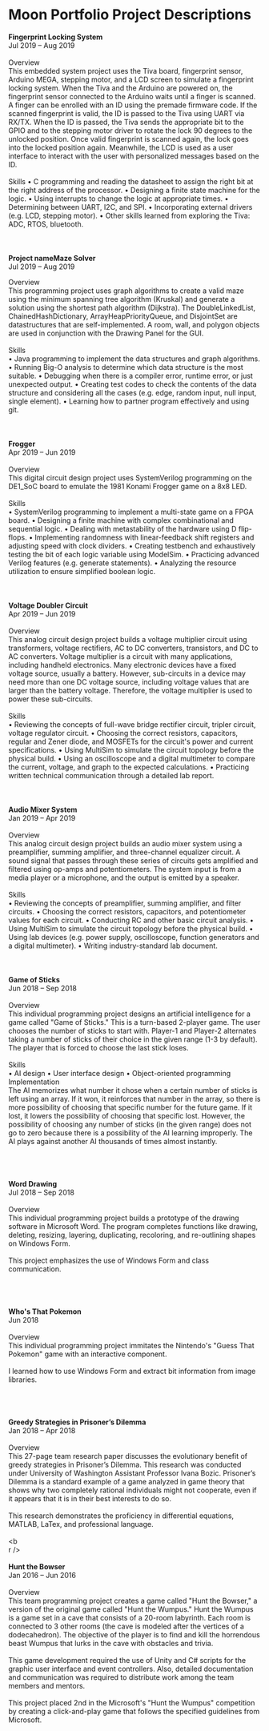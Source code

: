 # Moon Portfolio Project Descriptions

**Fingerprint Locking System** <br />
Jul 2019 – Aug 2019 <br />
<br />
Overview <br />
This embedded system project uses the Tiva board, fingerprint sensor, Arduino MEGA, stepping motor, and a LCD screen to simulate a fingerprint locking system. When the Tiva and the Arduino are powered on, the fingerprint sensor connected to the Arduino waits until a finger is scanned. A finger can be enrolled with an ID using the premade firmware code. If the scanned fingerprint is valid, the ID is passed to the Tiva using UART via RX/TX. When the ID is passed, the Tiva sends the appropriate bit to the GPIO and to the stepping motor driver to rotate the lock 90 degrees to the unlocked position. Once valid fingerprint is scanned again, the lock goes into the locked position again. Meanwhile, the LCD is used as a user interface to interact with the user with personalized messages based on the ID. <br />
<br />
Skills
• C programming and reading the datasheet to assign the right bit at the right address of the processor.
• Designing a finite state machine for the logic.
• Using interrupts to change the logic at appropriate times.
• Determining between UART, I2C, and SPI.
• Incorporating external drivers (e.g. LCD, stepping motor).
• Other skills learned from exploring the Tiva: ADC, RTOS, bluetooth.
<br />
<br />
<br />
<br />
**Project nameMaze Solver** <br />
Jul 2019 – Aug 2019 <br />

Overview <br />
This programming project uses graph algorithms to create a valid maze using the minimum spanning tree algorithm (Kruskal) and generate a solution using the shortest path algorithm (Dijkstra). The DoubleLinkedList, ChainedHashDictionary, ArrayHeapPriorityQueue, and DisjointSet are datastructures that are self-implemented. A room, wall, and polygon objects are used in conjunction with the Drawing Panel for the GUI. <br />
<br />
Skills <br />
• Java programming to implement the data structures and graph algorithms.
• Running Big-O analysis to determine which data structure is the most suitable.
• Debugging when there is a compiler error, runtime error, or just unexpected output.
• Creating test codes to check the contents of the data structure and considering all the cases (e.g. edge, random input, null input, single element).
• Learning how to partner program effectively and using git.
<br />
<br />
<br />
<br />
**Frogger** <br />
Apr 2019 – Jun 2019 <br />
<br />
Overview <br />
This digital circuit design project uses SystemVerilog programming on the DE1_SoC board to emulate the 1981 Konami Frogger game on a 8x8 LED. <br />
<br />
Skills <br />
• SystemVerilog programming to implement a multi-state game on a FPGA board.
• Designing a finite machine with complex combinational and sequential logic.
• Dealing with metastability of the hardware using D flip-flops.
• Implementing randomness with linear-feedback shift registers and adjusting speed with clock dividers.
• Creating testbench and exhaustively testing the bit of each logic variable using ModelSim.
• Practicing advanced Verilog features (e.g. generate statements).
• Analyzing the resource utilization to ensure simplified boolean logic.
<br />
<br />
<br />
<br />
**Voltage Doubler Circuit** <br />
Apr 2019 – Jun 2019 <br />
<br />
Overview <br />
This analog circuit design project builds a voltage multiplier circuit using transformers, voltage rectifiers, AC to DC converters, transistors, and DC to AC converters. Voltage multiplier is a circuit with many applications, including handheld electronics. Many electronic devices have a fixed voltage source, usually a battery. However, sub-circuits in a device may need more than one DC voltage source, including voltage values that are larger than the battery voltage. Therefore, the voltage multiplier is used to power these sub-circuits. <br />
<br />
Skills <br />
• Reviewing the concepts of full-wave bridge rectifier circuit, tripler circuit, voltage regulator circuit.
• Choosing the correct resistors, capacitors, regular and Zener diode, and MOSFETs for the circuit's power and current specifications.
• Using MultiSim to simulate the circuit topology before the physical build.
• Using an oscilloscope and a digital multimeter to compare the current, voltage, and graph to the expected calculations.
• Practicing written technical communication through a detailed lab report.
<br />
<br />
<br />
<br />
**Audio Mixer System** <br />
Jan 2019 – Apr 2019 <br />
<br />
Overview <br />
This analog circuit design project builds an audio mixer system using a preamplifier, summing amplifier, and three-channel equalizer circuit. A sound signal that passes through these series of circuits gets amplified and filtered using op-amps and potentiometers. The system input is from a media player or a microphone, and the output is emitted by a speaker. <br />
<br />
Skills <br />
• Reviewing the concepts of preamplifier, summing amplifier, and filter circuits.
• Choosing the correct resistors, capacitors, and potentiometer values for each circuit.
• Conducting RC and other basic circuit analysis.
• Using MultiSim to simulate the circuit topology before the physical build.
• Using lab devices (e.g. power supply, oscilloscope, function generators and a digital multimeter).
• Writing industry-standard lab document.
<br />
<br />
<br />
<br />
**Game of Sticks** <br />
Jun 2018 – Sep 2018 <br />
<br />
Overview <br />
This individual programming project designs an artificial intelligence for a game called "Game of Sticks." This is a turn-based 2-player game. The user chooses the number of sticks to start with. Player-1 and Player-2 alternates taking a number of sticks of their choice in the given range (1-3 by default). The player that is forced to choose the last stick loses. <br />
<br />
Skills <br />
• AI design
• User interface design
• Object-oriented programming
<br />
Implementation <br />
The AI memorizes what number it chose when a certain number of sticks is left using an array. If it won, it reinforces that number in the array, so there is more possibility of choosing that specific number for the future game. If it lost, it lowers the possibility of choosing that specific lost. However, the possibility of choosing any number of sticks (in the given range) does not go to zero because there is a possibility of the AI learning improperly. The AI plays against another AI thousands of times almost instantly. <br />
<br />
<br />
<br />
<br />
**Word Drawing** <br />
Jul 2018 – Sep 2018 <br />
<br />
Overview <br />
This individual programming project builds a prototype of the drawing software in Microsoft Word. The program completes functions like drawing, deleting, resizing, layering, duplicating, recoloring, and re-outlining shapes on Windows Form. <br />
<br />
This project emphasizes the use of Windows Form and class communication. <br />
<br />
<br />
<br />
<br />
**Who's That Pokemon** <br />
Jun 2018 <br />
<br />
Overview <br />
This individual programming project immitates the Nintendo's "Guess That Pokemon" game with an interactive component. <br />
<br />
I learned how to use Windows Form and extract bit information from image libraries. <br />
<br />
<br />
<br />
<br />
**Greedy Strategies in Prisoner’s Dilemma** <br />
Jan 2018 – Apr 2018 <br />
<br />
Overview <br />
This 27-page team research paper discusses the evolutionary benefit of greedy strategies in Prisoner’s Dilemma. This research was conducted under University of Washington Assistant Professor Ivana Bozic. Prisoner’s Dilemma is a standard example of a game analyzed in game theory that shows why two completely rational individuals might not cooperate, even if it appears that it is in their best interests to do so. <br />
<br />
This research demonstrates the proficiency in differential equations, MATLAB, LaTex, and professional language. <br />
<br />
<b<br />r />
<br /><br />
**Hunt the Bowser** <br />
Jan 2016 – Jun 2016 <br />
<br />
Overview <br />
This team programming project creates a game called "Hunt the Bowser," a version of the original game called "Hunt the Wumpus." Hunt the Wumpus is a game set in a cave that consists of a 20-room labyrinth. Each room is connected to 3 other rooms (the cave is modeled after the vertices of a dodecahedron). The objective of the player is to find and kill the horrendous beast Wumpus that lurks in the cave with obstacles and trivia. <br />
<br />
This game development required the use of Unity and C# scripts for the graphic user interface and event controllers. Also, detailed documentation and communication was required to distribute work among the team members and mentors. <br />
<br />
This project placed 2nd in the Microsoft's "Hunt the Wumpus" competition by creating a click-and-play game that follows the specified guidelines from Microsoft.<br />
<br />
